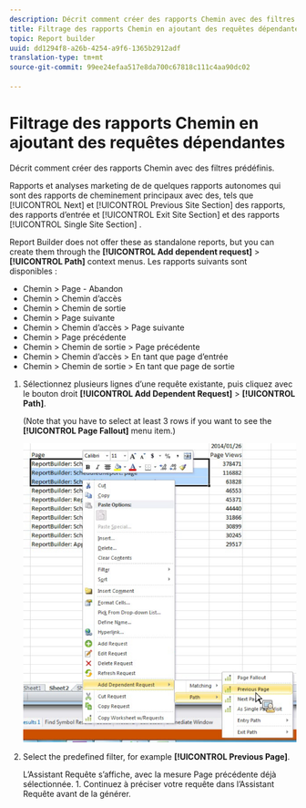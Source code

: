 ```yaml
---
description: Décrit comment créer des rapports Chemin avec des filtres prédéfinis.
title: Filtrage des rapports Chemin en ajoutant des requêtes dépendantes
topic: Report builder
uuid: dd1294f8-a26b-4254-a9f6-1365b2912adf
translation-type: tm+mt
source-git-commit: 99ee24efaa517e8da700c67818c111c4aa90dc02

---
```



# Filtrage des rapports Chemin en ajoutant des requêtes dépendantes

Décrit comment créer des rapports Chemin avec des filtres prédéfinis.

Rapports et analyses marketing  de  de quelques rapports autonomes qui sont des rapports de cheminement principaux avec des, tels que [!UICONTROL Next] et [!UICONTROL Previous Site Section] des rapports, des rapports d’entrée et [!UICONTROL Exit Site Section] et des rapports [!UICONTROL Single Site Section] .

Report Builder does not offer these as standalone reports, but you can create them through the **[!UICONTROL Add dependent request]** > **[!UICONTROL Path]** context menus. Les rapports suivants sont disponibles :

* Chemin > Page - Abandon
* Chemin > Chemin d’accès
* Chemin > Chemin de sortie
* Chemin > Page suivante
* Chemin > Chemin d’accès > Page suivante
* Chemin > Page précédente
* Chemin > Chemin de sortie > Page précédente
* Chemin > Chemin d’accès > En tant que page d’entrée
* Chemin > Chemin de sortie > En tant que page de sortie

1. Sélectionnez plusieurs lignes d’une requête existante, puis cliquez avec le bouton droit **[!UICONTROL Add Dependent Request]** > **[!UICONTROL Path]**.

   (Note that you have to select at least 3 rows if you want to see the **[!UICONTROL Page Fallout]** menu item.)

   ![](assets/dependen_request.png)

1. Select the predefined filter, for example **[!UICONTROL Previous Page]**.

   L’Assistant Requête s’affiche, avec la mesure Page précédente déjà sélectionnée. 1. Continuez à préciser votre requête dans l’Assistant Requête avant de la générer.
